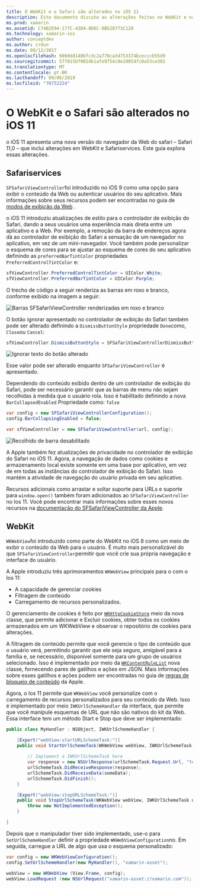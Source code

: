 ```yaml
---
title: O WebKit e o Safari são alterados no iOS 11
description: Este documento discute as alterações feitas no WebKit e na estrutura de serviços do Safari no iOS 11. Ele descreve como trabalhar com atualizações de estilo em SFSafariViewController e novos recursos no WKWebView.
ms.prod: xamarin
ms.assetid: C74B2E94-177C-43D4-8D6C-9B528773C120
ms.technology: xamarin-ios
author: conceptdev
ms.author: crdun
ms.date: 09/12/2017
ms.openlocfilehash: 6068dd148bfc3c2a778ca34753374bcecccb55d9
ms.sourcegitcommit: 57f815bf0024b1afe9754c0e28054fc0a53ce302
ms.translationtype: MT
ms.contentlocale: pt-BR
ms.lasthandoff: 09/06/2019
ms.locfileid: "70752224"
---
```

# <a name="webkit-and-safari-changes-in-ios-11"></a>O WebKit e o Safari são alterados no iOS 11

o iOS 11 apresenta uma nova versão do navegador da Web do safari – Safari 11,0 – que inclui alterações em WebKit e Safariservices. Este guia explora essas alterações.

## <a name="safariservices"></a>Safariservices

`SFSafariViewController`foi introduzido no iOS 9 como uma opção para exibir o conteúdo da Web ou autenticar usuários do seu aplicativo. Mais informações sobre seus recursos podem ser encontradas no guia de [modos de exibição da Web](~/ios/user-interface/controls/uiwebview.md#safariviewcontroller) .

o iOS 11 introduziu atualizações de estilo para o controlador de exibição do Safari, dando a seus usuários uma experiência mais direta entre um aplicativo e a Web. Por exemplo, a remoção da barra de endereços agora dá ao controlador de exibição do Safari a sensação de um navegador no aplicativo, em vez de um mini-navegador. Você também pode personalizar o esquema de cores para se ajustar ao esquema de cores do seu aplicativo definindo as `preferredBarTintColor` propriedades `PreferredControlTintColor` e:

```csharp
sfViewController.PreferredControlTintColor = UIColor.White;
sfViewController.PreferredBarTintColor = UIColor.Purple;
```

O trecho de código a seguir renderiza as barras em roxo e branco, conforme exibido na imagem a seguir:

![Barras SFSafariViewController renderizadas em roxo e branco](web-images/image1.png)

O botão ignorar apresentado no controlador de exibição do Safari também pode ser alterado definindo a `DismissButtonStyle` propriedade `Done`como, `Close`ou `Cancel`:

```csharp
sfViewController.DismissButtonStyle = SFSafariViewControllerDismissButtonStyle.Close;
```

![Ignorar texto do botão alterado](web-images/image2.png)

Esse valor pode ser alterado enquanto `SFSafariViewController` é apresentado.

Dependendo do conteúdo exibido dentro de um controlador de exibição do Safari, pode ser necessário garantir que as barras de menu não sejam recolhidas à medida que o usuário rola. Isso é habilitado definindo a nova `BarCollapsedEnabled` Propriedade como: `false`

```csharp
var config = new SFSafariViewControllerConfiguration();
config.BarCollapsingEnabled = false;

var sfViewController = new SFSafariViewController(url, config);
```

![Recolhido de barra desabilitado](web-images/image3.png)

A Apple também fez atualizações de privacidade no controlador de exibição do Safari no iOS 11. Agora, a navegação de dados como cookies e armazenamento local existe somente em uma base por aplicativo, em vez de em todas as instâncias do controlador de exibição do Safari. Isso mantém a atividade de navegação do usuário privada em seu aplicativo.

Recursos adicionais como arrastar e soltar suporte para URLs e suporte para `window.open()` também foram adicionados ao `SFSafariViewController` no Ios 11. Você pode encontrar mais informações sobre esses novos recursos na [documentação do SFSafariViewController da Apple](https://developer.apple.com/documentation/safariservices/sfsafariviewcontroller?changes=latest_minor).

## <a name="webkit"></a>WebKit

`WKWebView`foi introduzido como parte do WebKit no iOS 8 como um meio de exibir o conteúdo da Web para o usuário. É muito mais personalizável do que `SFSafariViewController`permitir que você crie sua própria navegação e interface do usuário.

A Apple introduziu três aprimoramentos `WKWebView` principais para o com o Ios 11: 

- A capacidade de gerenciar cookies
- Filtragem de conteúdo
- Carregamento de recursos personalizados. 

O gerenciamento de cookies é feito por [`WKHttpCookieStore`](https://developer.apple.com/documentation/webkit/wkhttpcookiestore) meio da nova classe, que permite adicionar e Excluir cookies, obter todos os cookies armazenados em um WKWebView e observar o repositório de cookies para alterações.

A filtragem de conteúdo permite que você gerencie o tipo de conteúdo que o usuário verá, permitindo garantir que ele seja seguro, amigável para a família e, se necessário, disponível somente para um grupo de usuários selecionado. Isso é implementado por meio da [`WKContentRuleList`](https://developer.apple.com/documentation/webkit/wkcontentrulelist) nova classe, fornecendo pares de gatilhos e ações em JSON. Mais informações sobre esses gatilhos e ações podem ser encontradas no guia de [regras de bloqueio de conteúdo](https://developer.apple.com/library/content/documentation/Extensions/Conceptual/ContentBlockingRules/Introduction/Introduction.html) da Apple.

Agora, o Ios 11 permite que `WKWebView` você personalize com o carregamento de recursos personalizados para seu conteúdo da Web. Isso é implementado por meio `IWKUrlSchemeHandler` da interface, que permite que você manipule esquemas de URL que não são nativos do kit da Web. Essa interface tem um método Start e Stop que deve ser implementado:

```csharp
public class MyHandler : NSObject, IWKUrlSchemeHandler {

    [Export("webView:startURLSchemeTask:")]
    public void StartUrlSchemeTask(WKWebView webView, IWKUrlSchemeTask urlSchemeTask){
        
        // Implement a IWKUrlSchemeTask here
        var response = new NSUrlResponse(urlSchemeTask.Request.Url, "text/html", ContentLength, null);
        urlSchemeTask.DidReceiveResponse(response);
        urlSchemeTask.DidReceiveData(someData);
        urlSchemeTask.DidFinish();
    }

    [Export("webView:stopURLSchemeTask:")]
    public void StopUrlSchemeTask(WKWebView webView, IWKUrlSchemeTask urlSchemeTask){
        throw new NotImplementedException();
    }

}
``` 

Depois que o manipulador tiver sido implementado, use-o para `SetUrlSchemeHandler` definir a propriedade `WKWebViewConfiguration`no. Em seguida, carregue a URL de algo que usa o esquema personalizado:

```csharp
var config = new WKWebViewConfiguration();
config.SetUrlSchemeHandler(new MyHandler(), "xamarin-asset");

webView = new WKWebView (View.Frame, config);
webView.LoadRequest (new NSUrlRequest("xamarin-asset://xamarin.com"));
```
